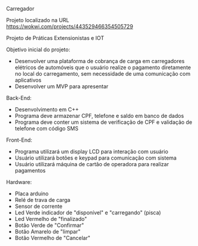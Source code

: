 Carregador

Projeto localizado na URL https://wokwi.com/projects/443529466354505729

Projeto de Práticas Extensionistas e IOT

Objetivo inicial do projeto:

- Desenvolver uma plataforma de cobrança de carga em carregadores elétricos de automóveis que o usuário realize o pagamento diretamente no local do carregamento, sem necessidade de uma comunicação com aplicativos
- Desenvolver um MVP para apresentar

Back-End:
- Desenvolvimento em C++
- Programa deve armazenar CPF, telefone e saldo em banco de dados
- Programa deve conter um sistema de verificação de CPF e validação de telefone com código SMS

Front-End:
- Programa utilizará um display LCD para interação com usuário
- Usuário utilizará botões e keypad para comunicação com sistema
- Usuário utilizará máquina de cartão de operadora para realizar pagamentos

Hardware:
- Placa arduino
- Relé de trava de carga
- Sensor de corrente
- Led Verde indicador de "disponível" e "carregando" (pisca)
- Led Vermelho de "finalizado"
- Botão Verde de "Confirmar"
- Botão Amarelo de "limpar"
- Botão Vermelho de "Cancelar"
